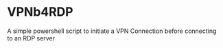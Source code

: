 # VPNb4RDP
 A simple powershell script to initiate a VPN Connection before connecting to an RDP server

